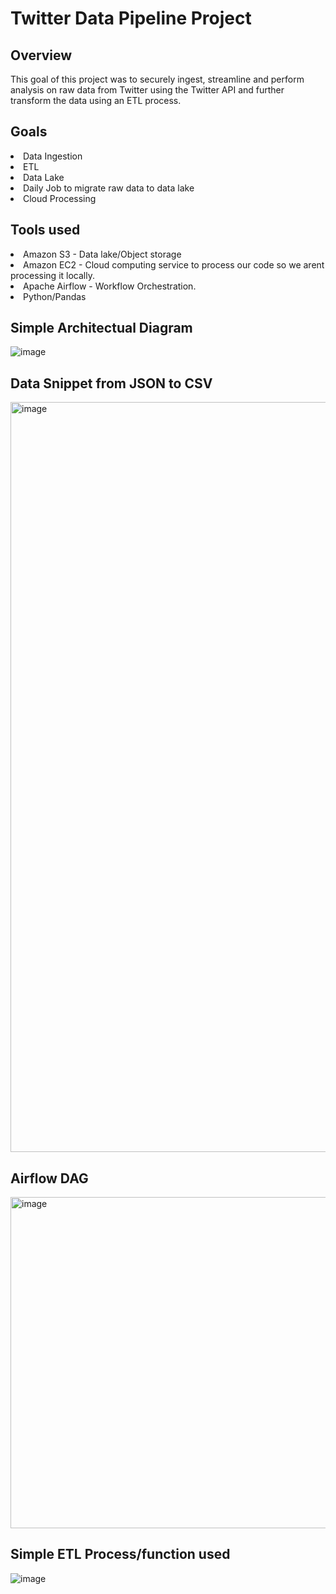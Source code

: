 # Twitter Data Pipeline Project

## Overview
This goal of this project was to securely ingest, streamline and perform analysis on raw data from Twitter using the Twitter API and further transform the data using an ETL process.

## Goals
<li>Data Ingestion</li>
<li>ETL</li>
<li>Data Lake</li>
<li>Daily Job to migrate raw data to data lake</li>
<li>Cloud Processing</li>

## Tools used
<li>Amazon S3 - Data lake/Object storage</li>
<li>Amazon EC2  - Cloud computing service to process our code so we arent processing it locally.</li>
<li>Apache Airflow - Workflow Orchestration.</li>
<li>Python/Pandas</li>

## Simple Architectual Diagram
![image](https://github.com/claydoers/de-twitter-analysis-project/assets/109707159/1f721c81-d340-4cef-abe0-55700c172bcb)

## Data Snippet from JSON to CSV
<img width="1200" alt="image" src="https://github.com/claydoers/de-twitter-analysis-project/assets/109707159/0c37e4df-0e1d-4112-adb5-e9948ebb4425">

## Airflow DAG
<img width="530" alt="image" src="https://github.com/claydoers/de-twitter-analysis-project/assets/109707159/f72de77f-a4ac-4de7-82d1-9c2f34cba812">

## Simple ETL Process/function used
![image](https://github.com/claydoers/de-twitter-analysis-project/assets/109707159/faae2cd8-f53d-4bfc-b8ff-a89d5e120f5d)





